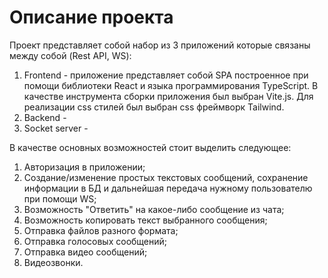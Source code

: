 # Описание проекта

Проект представляет собой набор из 3 приложений которые связаны между собой (Rest API, WS):

1. Frontend - приложение представляет собой SPA построенное при помощи библиотеки React и языка программирования TypeScript. В качестве инструмента сборки приложения был выбран Vite.js. Для реализации css стилей был выбран css фреймворк Tailwind.
2. Backend -
3. Socket server -

В качестве основных возможностей стоит выделить следующее:

1. Авторизация в приложении;
2. Создание/изменение простых текстовых сообщений, сохранение информации в БД и дальнейшая передача нужному пользователю при помощи WS;
3. Возможность "Ответить" на какое-либо сообщение из чата;
4. Возможность копировать текст выбранного сообщения;
5. Отправка файлов разного формата;
6. Отправка голосовых сообщений;
7. Отправка видео сообщений;
8. Видеозвонки.
